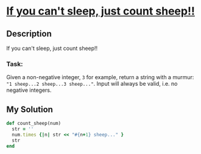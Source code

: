 # [If you can't sleep, just count sheep!!](https://www.codewars.com/kata/5b077ebdaf15be5c7f000077)

## Description
If you can't sleep, just count sheep!!

### Task:
Given a non-negative integer, `3` for example, return a string with a murmur: `"1 sheep...2 sheep...3 sheep..."`. Input 
will always be valid, i.e. no negative integers.

## My Solution
```ruby
def count_sheep(num)
  str = ''
  num.times {|n| str << "#{n+1} sheep..." }
  str
end
```
